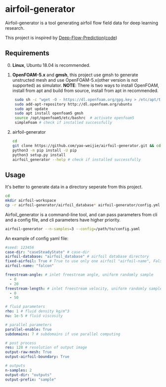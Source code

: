 # airfoil-generator

Airfoil-generator is a tool generating airfoil flow field data for deep learning research.

This project is inspired by [Deep-Flow-Prediction](http://arxiv.org/abs/1810.08217)([code](https://github.com/thunil/Deep-Flow-Prediction))

## Requirements

0. **Linux**, Ubuntu 18.04 is recommended.

1. **OpenFOAM-5.x** and **gmsh**, this project use gmsh to generate unstructed mesh and use OpenFOAM-5.x(other version is not supported) as simulator.
   **NOTE**: There is two ways to install OpenFOAM, install from apt and build from source, install from apt in recommended.
   
   ```bash
    sudo sh -c "wget -O - https://dl.openfoam.org/gpg.key > /etc/apt/trusted.gpg.d/openfoam.asc"
    sudo add-apt-repository http://dl.openfoam.org/ubuntu
    sudo apt update
    sudo apt install openfoam5 gmsh
    source /opt/openfoam5/etc/bashrc  # activate openfoam5
    simpleFoam # check if installed successfully
   ```

2. airfoil-generator
   
   ```bash
   cd
   git clone https://github.com/yao-weijie/airfoil-generator.git && cd airfoil-generator/
   python3 -m pip install -U pip
   python3 setup.py install
   airfoil_generator --help # check if installed successfully
   ```

## Usage

It's better to generate data in a directory seperate from this project.


```bash
cd
mkdir airfoil-workspace
cp -r airfoil-generator/airfoil_database* airfoil-generator/config.yml airfoil-generator/case* -d airfoil-workspace
```

Airfoil_generator is a command-line tool, and can pass parameters from cli and a config file, and
cli parameters have higher priority.

```bash
airfoil-generator --n-samples=3 --config=/path/to/config.yaml
```

An example of config yaml file:

```yaml
#seed: 123456
case-dir: "caseSteadyState" # case-dir
airfoil-database: "airfoil_database" # airfoil database directory
fixed-airfoil: True # True to use only one airfoil "airfoil-name", False to randomly sample from "airfoil-database"
airfoil-name: "falcon"

freestream-angle: # inlet freestream angle, uniform randomly sample
  - 0
  - 20
freestream-length: # inlet freestream velocity, uniform randomly sample
  - 0
  - 50

# fluid parameters
rho: 1 # fluid density kg/m^3
nu: 1e-5 # fluid viscosity

# parallel parameters
parallel-enable: True
subdomains: 7 # subdomains if use parallel computing

# post process
res: 128 # resolution of output image
output-raw-mesh: True
output-airfoil-boundary: True

# outputs
n-samples: 2
output-dir: "outputs"
output-prefix: "sample"
```
